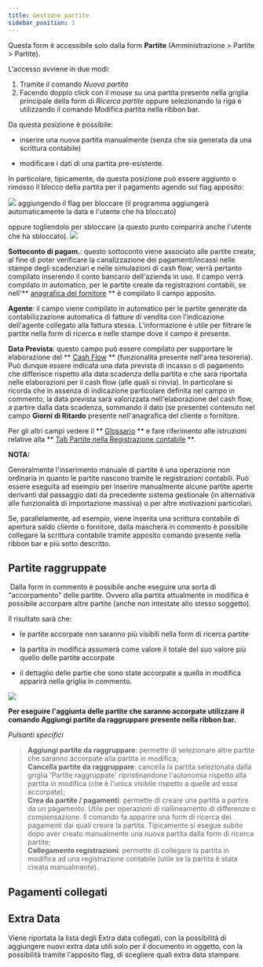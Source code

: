 ```yaml
---
title: Gestione partite
sidebar_position: 1
---
```


Questa form è accessibile solo dalla form **Partite** (Amministrazione > Partite > Partite).

L'accesso avviene in due modi:

 1. Tramite il comando *Nuova partita*
 2. Facendo doppio click con il mouse su una partita presente nella griglia principale della form di *Ricerca partite* oppure selezionando la riga e utilizzando il comando Modifica partita nella ribbon bar.

Da questa posizione è possibile:

- inserire una nuova partita manualmente (senza che sia generata da una scrittura contabile)

- modificare i dati di una partita pre-esistente.

In particolare, tipicamente, da questa posizione può essere aggiunto o rimosso il blocco della partita per il pagamento agendo sul flag apposito:

![](/img/it-it/finance-area/maturity-values/maturity-values/maturity-values-management/image01.png) aggiungendo il flag per bloccare (il programma aggiungerà automaticamente la data e l'utente che ha bloccato)

oppure togliendolo per sbloccare (a questo punto comparirà anche l'utente che ha sbloccato). ![](/img/it-it/finance-area/maturity-values/maturity-values/maturity-values-management/image02.png)

**Sottoconto di pagam.**: questo sottoconto viene associato alle partite create, al fine di poter verificare la canalizzazione dei pagamenti/incassi nelle stampe degli scadenziari e nelle simulazioni di cash flow; verrà pertanto compilato inserendo il conto bancario dell'azienda in uso. Il campo verrà compilato in automatico, per le partite create da registrazioni contabili, se nell'** [anagrafica del fornitore](/docs/erp-home/registers/contacts/create-new-contact/accounting-data/customer-vendors-data/finance) ** è compilato il campo apposito.

**Agente**: il campo viene compilato in automatico per le partite generate da contabilizzazione automatica di fatture di vendita con l'indicazione dell'agente collegato alla fattura stessa. L'informazione è utile per filtrare le partite nella form di ricerca e nelle stampe dove il campo è presente.

**Data Prevista**: questo campo può essere compilato per supportare le elaborazione del ** [Cash Flow](/docs/treasury/cash-flow/cash-flow/cash-flow-management) ** (funzionalità presente nell'area tesoreria). Può dunque essere indicata una data prevista di incasso o di pagamento che differisce rispetto alla data scadenza della partita e che sarà riportata nelle elaborazioni per il cash flow (alle quali si rinvia). In particolare si ricorda che in assenza di indicazione particolare definita nel campo in commento, la data prevista sarà valorizzata nell'elaborazione del cash flow, a partire dalla data scadenza, sommando il dato (se presente) contenuto nel campo **Giorni di Ritardo** presente nell'anagrafica del cliente o fornitore.

Per gli altri campi vedere il ** [Glossario](/docs/guide/glossary/glossary-intro) ** e fare riferimento alle istruzioni relative alla ** [Tab Partite nella Registrazione contabile](/docs/finance-area/ledger-records/records/create-ledger-record/maturity-values-tab) **.

**NOTA:**

Generalmente l'inserimento manuale di partite è una operazione non ordinaria in quanto le partite nascono tramite le registrazioni contabili. Può essere eseguita ad esempio per inserire manualmente alcune partite aperte derivanti dal passaggio dati da precedente sistema gestionale (in alternativa alle funzionalità di importazione massiva) o per altre motivazioni particolari.

Se, parallelamente, ad esempio, viene inserita una scrittura contabile di apertura saldo cliente o fornitore, dalla maschera in commento è possibile collegare la scrittura contabile tramite apposito comando presente nella ribbon bar e più sotto descritto.

## Partite raggruppate

 Dalla form in commento è possibile anche eseguire una sorta di "accorpamento" delle partite. Ovvero alla partita attualmente in modifica è possibile accorpare altre partite (anche non intestate allo stesso soggetto).

Il risultato sarà che:

- le partite accorpate non saranno più visibili nella form di ricerca partite

- la partita in modifica assumerà come valore il totale del suo valore più quello delle partite accorpate

- il dettaglio delle partie che sono state accorpate a quella in modifica apparirà nella griglia in commento.

![](/img/it-it/finance-area/maturity-values/maturity-values/maturity-values-management/image03.png)

**Per eseguire l'aggiunta delle partite che saranno accorpate utilizzare il comando Aggiungi partite da raggruppare presente nella ribbon bar.**

*Pulsanti specifici*
> **Aggiungi partite da raggruppare**: permette di selezionare altre partite che saranno accorpate alla partita in modifica;  
> **Cancella partite da raggruppare**: cancella la partita selezionata dalla griglia 'Partite raggruppate' ripristinandone l'autonomia rispetto alla partita in modifica (che è l'unica visibile rispetto a quelle ad essa accorpate);  
> **Crea da partite / pagamenti**: permette di creare una partita a partire da un pagamento. Utile per operazioni di riallineamento di differenze o compensazione. Il comando fa apparire una form di ricerca dei pagamenti dai quali creare la partita. Tipicamente si esegue subito dopo aver creato manualmente una nuova partita dalla form di ricerca partite;  
> **Collegamento registrazioni**: permette di collegare la partita in modifica ad una registrazione contabile (utile se la partita è stata creata manualmente).

## Pagamenti collegati

## Extra Data

Viene riportata la lista degli Extra data collegati, con la possibilità di aggiungere nuovi extra data utili solo per il documento in oggetto, con la possibilità tramite l'apposito flag, di scegliere quali extra data stampare.
